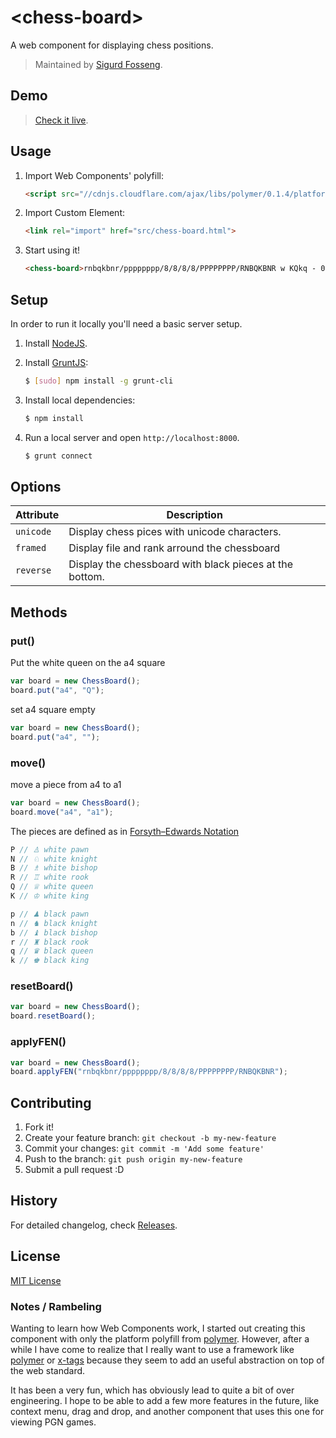 # &lt;chess-board&gt;

A web component for displaying chess positions.

> Maintained by [Sigurd Fosseng](https://github.com/laat).

## Demo

> [Check it live](http://laat.github.io/chess-board).

## Usage

1. Import Web Components' polyfill:

    ```html
    <script src="//cdnjs.cloudflare.com/ajax/libs/polymer/0.1.4/platform.js"></script>
    ```

2. Import Custom Element:

    ```html
    <link rel="import" href="src/chess-board.html">
    ```

3. Start using it!

    ```html
    <chess-board>rnbqkbnr/pppppppp/8/8/8/8/PPPPPPPP/RNBQKBNR w KQkq - 0 1</chess-board>
    ```

## Setup

In order to run it locally you'll need a basic server setup.

1. Install [NodeJS](http://nodejs.org/download/).
2. Install [GruntJS](http://gruntjs.com/):

    ```sh
    $ [sudo] npm install -g grunt-cli
    ```

3. Install local dependencies:

    ```sh
    $ npm install
    ```

4. Run a local server and open `http://localhost:8000`.

    ```sh
    $ grunt connect
    ```
## Options

Attribute  | Description
---        | ---
`unicode`  | Display chess pices with unicode characters.
`framed`   | Display file and rank arround the chessboard
`reverse`  | Display the chessboard with black pieces at the bottom.

## Methods

### put()
Put the white queen on the a4 square
```js
var board = new ChessBoard();
board.put("a4", "Q");
```

set a4 square empty
```js
var board = new ChessBoard();
board.put("a4", "");
```

### move()
move a piece from a4 to a1
```js
var board = new ChessBoard();
board.move("a4", "a1");
```

The pieces are defined as in [Forsyth–Edwards Notation](https://en.wikipedia.org/wiki/Forsyth%E2%80%93Edwards_Notation)

```js
P // ♙ white pawn
N // ♘ white knight
B // ♗ white bishop
R // ♖ white rook
Q // ♕ white queen
K // ♔ white king

p // ♟ black pawn
n // ♞ black knight
b // ♝ black bishop
r // ♜ black rook
q // ♛ black queen
k // ♚ black king
```

### resetBoard()

```js
var board = new ChessBoard();
board.resetBoard();
```

### applyFEN()
```js
var board = new ChessBoard();
board.applyFEN("rnbqkbnr/pppppppp/8/8/8/8/PPPPPPPP/RNBQKBNR");
```

## Contributing

1. Fork it!
2. Create your feature branch: `git checkout -b my-new-feature`
3. Commit your changes: `git commit -m 'Add some feature'`
4. Push to the branch: `git push origin my-new-feature`
5. Submit a pull request :D

## History

For detailed changelog, check [Releases](https://github.com/laat/chess-board/releases).

## License

[MIT License](http://opensource.org/licenses/MIT)

### Notes / Rambeling

Wanting to learn how Web Components work, I started out creating this component with only the platform polyfill from [polymer](http://polymer-project.org). However, after a while I have come to realize that I really want to use a framework like [polymer](http://polymer-project.org) or [x-tags](http://x-tags.org) because they seem to add an useful abstraction on top of the web standard.

It has been a very fun, which has obviously lead to quite a bit of over engineering. I hope to be able to add a few more features in the future, like context menu, drag and drop, and another component that uses this one for viewing PGN games.
